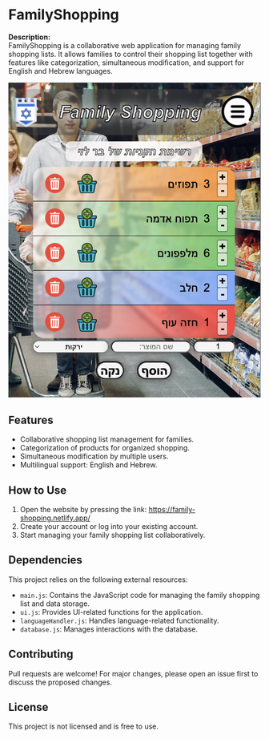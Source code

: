 # FamilyShopping

**Description:**<br>
FamilyShopping is a collaborative web application for managing family shopping lists. It allows families to control their shopping list together with features like categorization, simultaneous modification, and support for English and Hebrew languages.

![FamilyShopping usage screenshot](https://github.com/Bar-Levi/FamilyShopping/blob/main/familyShoppingScreenshot.png)

## Features

- Collaborative shopping list management for families.
- Categorization of products for organized shopping.
- Simultaneous modification by multiple users.
- Multilingual support: English and Hebrew.

## How to Use

1. Open the website by pressing the link: https://family-shopping.netlify.app/
2. Create your account or log into your existing account.
3. Start managing your family shopping list collaboratively.

## Dependencies

This project relies on the following external resources:

- `main.js`: Contains the JavaScript code for managing the family shopping list and data storage.
- `ui.js`: Provides UI-related functions for the application.
- `languageHandler.js`: Handles language-related functionality.
- `database.js`: Manages interactions with the database.

## Contributing

Pull requests are welcome! For major changes, please open an issue first to discuss the proposed changes.

## License

This project is not licensed and is free to use.
